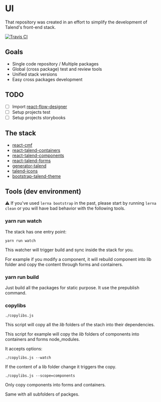 # UI

That repository was created in an effort to simplify the development of Talend's
front-end stack.

[![Travis CI][travis-ci-image] ][travis-ci-url]

[travis-ci-image]: https://travis-ci.org/Talend/ui.svg?branch=master
[travis-ci-url]: https://travis-ci.org/Talend/ui

## Goals

* Single code repository / Multiple packages
* Global (cross package) test and review tools
* Unified stack versions
* Easy cross packages development

## TODO

- [ ] Import [react-flow-designer](https://github.com/Talend/react-flow-designer)
- [ ] Setup projects test
- [ ] Setup projects storybooks

## The stack

- [react-cmf](https://github.com/Talend/ui/tree/master/cmf)
- [react-talend-containers](https://github.com/Talend/ui/tree/master/containers)
- [react-talend-components](https://github.com/Talend/ui/tree/master/components)
- [react-talend-forms](https://github.com/Talend/ui/tree/master/forms)
- [generator-talend](https://github.com/Talend/ui/tree/master/generator)
- [talend-icons](https://github.com/Talend/ui/tree/master/icons)
- [bootstrap-talend-theme](https://github.com/Talend/ui/tree/master/theme)

## Tools (dev environment)

:warning: If you've used `lerna bootstrap` in the past, please start by running `lerna clean` or you will have bad behavior with the following tools.

### yarn run watch

The stack has one entry point:

```
yarn run watch
```

This watcher will trigger build and sync inside the stack for you.

For example if you modify a component, it will rebuild component into lib folder and copy the content through forms and containers.

### yarn run build

Just build all the packages for static purpose.
It use the prepublish command.

### copylibs

```
./copylibs.js
```

This script will copy all the *lib* folders of the stach into their dependencies.

This script for example will copy the *lib* folders of components into containers and forms node_modules.

It accepts options:

```
./copylibs.js --watch
```

If the content of a lib folder change it triggers the copy.

```
./copylibs.js --scope=components
```

Only copy components into forms and containers.

Same with all subfolders of packges.
